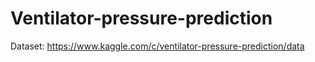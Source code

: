 # Ventilator-pressure-prediction
Dataset: https://www.kaggle.com/c/ventilator-pressure-prediction/data
